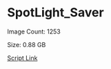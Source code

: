 # SpotLight_Saver

Image Count: 1253

Size: 0.88 GB

[Script Link](https://github.com/liuyal/Archive/blob/master/Python/Utilities/Miscellaneous/spotlight_saver.py)